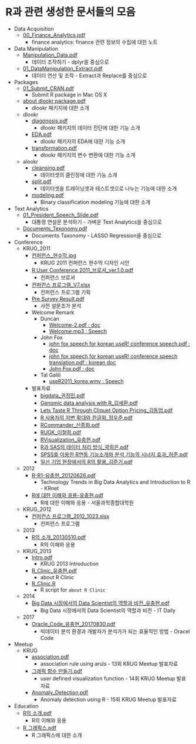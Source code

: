 # R과 관련 생성한 문서들의 모음

* Data Acquisition
    + <a href="https://github.com/choonghyunryu/R_Materials/blob/master/Data_Acquisition/00_Finance_Analytics.pdf" target="_blank">00_Finance_Analytics.pdf</a>
        + finance analytics: finance 관련 정보의 수집에 대한 노트
* Data Manipulation
    + <a href="https://github.com/choonghyunryu/R_Materials/blob/master/Data_Maniputation/Manipulation_Data.pdf" target="_blank">Manipulation_Data.pdf</a>
        + 데이터 조작하기 - dplyr을 중심으로
    + <a href="https://github.com/choonghyunryu/R_Materials/blob/master/Data_Maniputation/01_DataManipulation_Extract.pdf" target="_blank">01_DataManipulation_Extract.pdf</a>    
        + 데이터 연산 및 조작 - Extract과 Replace를 중심으로
* Packages
    + <a href="https://github.com/choonghyunryu/R_Materials/blob/master/Packages/01_Submit_CRAN.pdf" target="_blank">01_Submit_CRAN.pdf</a>  
        + Submit R package in Mac OS X
    + <a href="https://github.com/choonghyunryu/R_Materials/blob/master/Packages/about%20dlookr%20package.pdf" target="_blank">about dlookr package.pdf</a> 
        + dlookr 패키지에 대한 소개
    + dlookr
        + <a href="https://github.com/choonghyunryu/R_Materials/blob/master/Packages/dlookr/diagonosis.pdf" target="_blank">diagonosis.pdf</a>
            + dlookr 패키지의 데이터 진단에 대한 기능 소개
        + <a href="https://github.com/choonghyunryu/R_Materials/blob/master/Packages/dlookr/EDA.pdf" target="_blank">EDA.pdf</a>
            + dlookr 패키지의 EDA에 대한 기능 소개
        + <a href="https://github.com/choonghyunryu/R_Materials/blob/master/Packages/dlookr/transformation.pdf" target="_blank">transformation.pdf</a>
            + dlookr 패키지의 변수 변환에 대한 기능 소개
    + alookr
        + <a href="https://github.com/choonghyunryu/R_Materials/blob/master/Packages/alookr/cleansing.pdf" target="_blank">cleansing.pdf</a>
            + 데이터셋의 클린징에 대한 기능 소개
        + <a href="https://github.com/choonghyunryu/R_Materials/blob/master/Packages/alookr/split.pdf" target="_blank">split.pdf</a>
            + 데이터셋을 트레이닝셋과 테스트셋으로 나누는 기능에 대한 소개
        + <a href="https://github.com/choonghyunryu/R_Materials/blob/master/Packages/alookr/modeling.pdf" target="_blank">modeling.pdf</a>
            + Binary classification modeling 기능에 대한 소개
* Text Analytics
    + <a href="https://github.com/choonghyunryu/R_Materials/blob/master/Text_Analytics/01_President_Speech_Slide.pdf" target="_blank">01_President_Speech_Slide.pdf</a>
        + 대통령 연설문 분석하기 - 가벼운 Text Analytics을 중심으로
    + <a href="https://github.com/choonghyunryu/R_Materials/blob/master/Text_Analytics/Documents_Texonomy.pdf" target="_blank">Documents_Texonomy.pdf</a>
        + Documents Taxonomy - LASSO Regression을 중심으로
* Conference
    + KRUG_2011
        + <a href="https://github.com/choonghyunryu/R_Materials/blob/master/Conference/KRUG_2011/%EC%BB%A8%ED%8D%BC%EB%9F%B0%EC%8A%A4_%ED%98%84%EC%88%98%EB%A7%89.jpg" target="_blank">컨퍼런스_현수막.jpg</a>
            + KRUG 2011 컨퍼런스 현수막 디자인 시안
        + <a href="https://github.com/choonghyunryu/R_Materials/blob/master/Conference/KRUG_2011/R%20User%20Conference%202011_%EB%B8%8C%EB%A1%9C%EC%85%94_ver.1.0.pdf" target="_blank">R User Conference 2011_브로셔_ver.1.0.pdf</a>    
            + 컨퍼런스 브로셔
        + <a href="https://github.com/choonghyunryu/R_Materials/blob/master/Conference/KRUG_2011/%EC%BB%A8%ED%8D%BC%EB%9F%B0%EC%8A%A4%20%ED%94%84%EB%A1%9C%EA%B7%B8%EB%9E%A8_V7.xlsx" target="_blank">컨퍼런스 프로그램_V7.xlsx</a>           
            + 컨퍼런스 프로그램 기획
        + <a href="https://github.com/choonghyunryu/R_Materials/blob/master/Conference/KRUG_2011/Pre%20Survey%20Result.pdf" target="_blank">Pre Survey Result.pdf</a>
            + 사전 설문조가 분석
        + Welcome Remark
            + Duncan
                + <a href="https://github.com/choonghyunryu/R_Materials/blob/master/Conference/KRUG_2011/Welcome%20Remark/Duncan/Welcome-2.pdf" target="_blank">Welcome-2.pdf : doc</a>
                + <a href="https://github.com/choonghyunryu/R_Materials/blob/master/Conference/KRUG_2011/Welcome%20Remark/Duncan/Welcome.mp3" target="_blank">Welcome.mp3 : Speech</a>
            + John Fox  
                + <a href="https://github.com/choonghyunryu/R_Materials/blob/master/Conference/KRUG_2011/Welcome%20Remark/John%20Fox/john%20fox%20speech%20for%20korean%20useR!%20conference%20speech.pdf" target="_blank">john fox speech for korean useR! conference speech.pdf : doc</a>
                + <a href="https://github.com/choonghyunryu/R_Materials/blob/master/Conference/KRUG_2011/Welcome%20Remark/John%20Fox/john%20fox%20speech%20for%20korean%20useR!%20conference%20speech%20translation.pdf" target="_blank">john fox speech for korean useR! conference speech translation.pdf : korean doc</a>
                + <a href="https://github.com/choonghyunryu/R_Materials/blob/master/Conference/KRUG_2011/Welcome%20Remark/John%20Fox/John%20Fox.pdf" target="_blank">John Fox.pdf : doc</a>
            + Tal Galili 
                + <a href="https://github.com/choonghyunryu/R_Materials/blob/master/Conference/KRUG_2011/Welcome%20Remark/Tal%20Galili%20/useR2011_korea.wmv" target="_blank">useR2011_korea.wmv : Speech</a>
        + 발표자료
            + <a href="https://github.com/choonghyunryu/R_Materials/blob/master/Conference/KRUG_2011/%EB%B0%9C%ED%91%9C%EC%9E%90%EB%A3%8C/bigdata_%EA%B6%8C%EC%A0%95%EB%AF%BC.pdf" target="_blank">bigdata_권정민.pdf</a>
            + <a href="https://github.com/choonghyunryu/R_Materials/blob/master/Conference/KRUG_2011/%EB%B0%9C%ED%91%9C%EC%9E%90%EB%A3%8C/Genomic%20data%20analysis%20with%20R_%EA%B9%80%EC%84%B8%ED%99%98.pdf" target="_blank">Genomic data analysis with R_김세환.pdf</a>
            + <a href="https://github.com/choonghyunryu/R_Materials/blob/master/Conference/KRUG_2011/%EB%B0%9C%ED%91%9C%EC%9E%90%EB%A3%8C/Lets%20Taste%20R%20Through%20Cliquet%20Option%20Pricing_%EA%B9%80%EB%8F%99%EC%97%85.pdf" target="_blank">Lets Taste R Through Cliquet Option Pricing_김동업.pdf</a>
            + <a href="https://github.com/choonghyunryu/R_Materials/blob/master/Conference/KRUG_2011/%EB%B0%9C%ED%91%9C%EC%9E%90%EB%A3%8C/R%20%EC%82%AC%EC%9A%A9%EC%9E%90%EC%9D%98%20%EC%A0%80%EB%B3%80%20%ED%99%95%EB%8C%80%EC%99%80%20%ED%95%9C%EA%B8%80%ED%99%94_%EC%A0%95%EC%9A%B0%EC%A4%80.pdf" target="_blank">R 사용자의 저변 확대와 한글화_정우준.pdf</a>
            + <a href="https://github.com/choonghyunryu/R_Materials/blob/master/Conference/KRUG_2011/%EB%B0%9C%ED%91%9C%EC%9E%90%EB%A3%8C/RCommander_%EC%8B%A0%EC%A2%85%ED%99%94.pdf" target="_blank">RCommander_신종화.pdf</a>
            + <a href="https://github.com/choonghyunryu/R_Materials/blob/master/Conference/KRUG_2011/%EB%B0%9C%ED%91%9C%EC%9E%90%EB%A3%8C/RUGK_%EC%9D%B4%EC%B2%A0%ED%9D%AC.pdf" target="_blank">RUGK_이철희.pdf</a>
            + <a href="https://github.com/choonghyunryu/R_Materials/blob/master/Conference/KRUG_2011/%EB%B0%9C%ED%91%9C%EC%9E%90%EB%A3%8C/RVisualization_%EC%9C%A0%EC%B6%A9%ED%98%84.pdf" target="_blank">RVisualization_유충현.pdf</a>
            + <a href="https://github.com/choonghyunryu/R_Materials/blob/master/Conference/KRUG_2011/%EB%B0%9C%ED%91%9C%EC%9E%90%EB%A3%8C/R%EA%B3%BC%20SAS%EC%9D%98%20%EB%8D%B0%EC%9D%B4%ED%84%B0%20%EC%B2%98%EB%A6%AC%20%EB%B0%A9%EC%8B%9D_%EA%B3%BD%ED%9D%AC%EC%9D%80.pdf" target="_blank">R과 SAS의 데이터 처리 방식_곽희은.pdf</a>
            + <a href="https://github.com/choonghyunryu/R_Materials/blob/master/Conference/KRUG_2011/%EB%B0%9C%ED%91%9C%EC%9E%90%EB%A3%8C/SPSS%EB%A5%BC%20%EC%9D%B4%EC%9A%A9%ED%95%9C%20R%EC%97%B0%EB%8F%99%20%EA%B8%B0%EB%8A%A5%EC%86%8C%EA%B0%9C%EC%99%80%20%EB%B6%84%EC%84%9D%20%EA%B8%B0%EB%8A%A5%EC%9D%98%20%EC%8B%9C%EB%84%88%EC%A7%80%20%ED%9A%A8%EA%B3%BC_%ED%97%88%EC%A4%80.pdf" target="_blank">SPSS를 이용한 R연동 기능소개와 분석 기능의 시너지 효과_허준.pdf</a>
            + <a href="https://github.com/choonghyunryu/R_Materials/blob/master/Conference/KRUG_2011/%EB%B0%9C%ED%91%9C%EC%9E%90%EB%A3%8C/%EC%9D%BC%EC%84%A0%20%EA%B8%B0%EC%97%85%20%ED%98%84%EC%9E%A5%EC%97%90%EC%84%9C%EC%9D%98%20R%EC%9D%98%20%ED%99%9C%EC%9A%A9_%EA%B9%80%EC%A4%80%EA%B8%B0.pdf" target="_blank">일선 기업 현장에서의 R의 활용_김준기.pdf</a>
    + 2012
        + <a href="https://github.com/choonghyunryu/R_Materials/blob/master/Conference/2012/R-R1-%EC%9C%A0%EC%B6%A9%ED%98%84_20120626.pdf" target="_blank">R-R1-유충현_20120626.pdf</a>
            + Technology Trends in Big Data Analytics and Introduction to R - KRnet
        + <a href="https://github.com/choonghyunryu/R_Materials/blob/master/Conference/2012/R%EC%97%90%20%EB%8C%80%ED%95%9C%20%EC%9D%B4%ED%95%B4%EC%99%80%20%EC%9D%91%EC%9A%A9-%EC%9C%A0%EC%B6%A9%ED%98%84.pdf" target="_blank">R에 대한 이해와 응용-유충현.pdf</a>
            + R에 대한 이해와 응용 - 서울과학종합대학원
    + KRUG_2012
        + <a href="https://github.com/choonghyunryu/R_Materials/blob/master/Conference/KRUG_2012/%EC%BB%A8%ED%8D%BC%EB%9F%B0%EC%8A%A4%20%ED%94%84%EB%A1%9C%EA%B7%B8%EB%9E%A8_2012_1023.xlsx" target="_blank">컨퍼런스 프로그램_2012_1023.xlsx</a>
            + 컨퍼런스 프로그램
    + 2013
        + <a href="https://github.com/choonghyunryu/R_Materials/blob/master/Conference/2013/R%EC%9D%98%20%EC%86%8C%EA%B0%9C_20130510.pdf" target="_blank">R의 소개_20130510.pdf</a>
            + R의 이해와 응용
    + KRUG_2013
        + <a href="https://github.com/choonghyunryu/R_Materials/blob/master/Conference/KRUG_2013/Intro.pdf" target="_blank">Intro.pdf</a>
            + KRUG 2013 Introduction
        + <a href="https://github.com/choonghyunryu/R_Materials/blob/master/Conference/KRUG_2013/R_Clinic_%EC%9C%A0%EC%B6%A9%ED%98%84.pdf" target="_blank">R_Clinic_유충현.pdf</a>
            + about R Clinic
        + <a href="https://github.com/choonghyunryu/R_Materials/blob/master/Conference/KRUG_2013/R_Clinic.R" target="_blank">R_Clinic.R</a>
            + R script for `about R Clinic`    
    + 2014
        + <a href="https://github.com/choonghyunryu/R_Materials/blob/master/Conference/2014/Big%20Data%20%EC%8B%9C%EC%9E%A5%EC%97%90%EC%84%9C%EC%9D%98%20Data%20Scientist%EC%9D%98%20%EC%97%AD%ED%95%A0%EA%B3%BC%20%EB%B9%84%EC%A0%84_%EC%9C%A0%EC%B6%A9%ED%98%84.pdf" target="_blank">Big Data 시장에서의 Data Scientist의 역할과 비전_유충현.pdf</a>
            + Big Data 시장에서의 Data Scientist의 역할과 비전 - IT Daily
    + 2017
        + <a href="https://github.com/choonghyunryu/R_Materials/blob/master/Conference/2017/Oracle_Code_%EC%9C%A0%EC%B6%A9%ED%98%84_20170830.pdf" target="_blank">Oracle_Code_유충현_20170830.pdf</a>
            + 빅데이터 분석 환경과 개발자가 분석가가 되는 효율적인 방법 - Oracel Code
* Meetup
    + KRUG
        + <a href="https://github.com/choonghyunryu/R_Materials/blob/master/Meetup/KRUG/association.pdf" target="_blank">association.pdf</a>
            + association rule using aruls - 13회 KRUG Meetup 발표자료
        + <a href="https://github.com/choonghyunryu/R_Materials/blob/master/Meetup/KRUG/%EA%B7%B8%EB%9E%98%ED%94%BD%20%ED%95%A8%EC%88%98%20%EB%A7%8C%EB%93%A4%EA%B8%B0.pdf" target="_blank">그래픽 함수 만들기.pdf</a>
            + user defined visualization function - 14회 KRUG Meetup 발표자료
        + <a href="https://github.com/choonghyunryu/R_Materials/blob/master/Meetup/KRUG/Anomaly_Detection.pdf" target="_blank">Anomaly_Detection.pdf</a>
            + Anomaly detection using R - 15회 KRUG Meetup 발표자료            
* Education
    + <a href="https://github.com/choonghyunryu/R_Materials/blob/master/Education/R%EC%9D%98%20%EC%86%8C%EA%B0%9C.pdf" target="_blank">R의 소개.pdf</a>
        + R의 이해와 응용
    + <a href="https://github.com/choonghyunryu/R_Materials/blob/master/Education/R%20%EA%B7%B8%EB%9E%98%ED%94%BD%EC%8A%A4.pdf" target="_blank">R 그래픽스.pdf</a>
        + R 그래픽스에 대한 소개
        